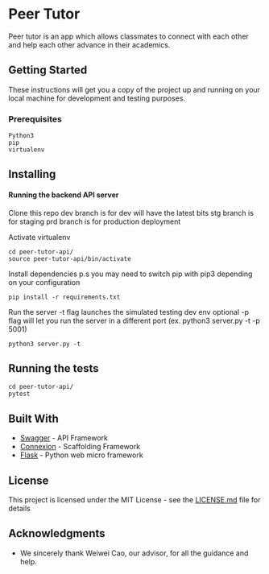 # Peer Tutor

Peer tutor is an app which allows classmates to connect with each other and help each other advance in their academics.

## Getting Started

These instructions will get you a copy of the project up and running on your local machine for development and testing purposes.

### Prerequisites

```
Python3
pip
virtualenv
```

## Installing
#### Running the backend API server
Clone this repo
dev branch is for dev will have the latest bits
stg branch is for staging
prd branch is for production deployment

Activate virtualenv
```
cd peer-tutor-api/
source peer-tutor-api/bin/activate
```
Install dependencies
p.s you may need to switch pip with pip3 depending on your configuration
```
pip install -r requirements.txt
```
Run the server
-t flag launches the simulated testing dev env
optional -p flag will let you run the server in a different port (ex. python3 server.py -t -p 5001)
```
python3 server.py -t

```

## Running the tests

```
cd peer-tutor-api/
pytest
```
<!--
### Break down into end to end tests

Explain what these tests test and why

```
Give an example
```

### And coding style tests

Explain what these tests test and why

```
Give an example
```

## Deployment

Add additional notes about how to deploy this on a live system -->

## Built With

* [Swagger](https://swagger.io/) - API Framework
* [Connexion](https://github.com/zalando/connexion) - Scaffolding Framework
* [Flask](http://flask.pocoo.org/) - Python web micro framework
<!--
## Contributing

Please read [CONTRIBUTING.md](https://gist.github.com/PurpleBooth/b24679402957c63ec426) for details on our code of conduct, and the process for submitting pull requests to us.

## Versioning

We use [SemVer](http://semver.org/) for versioning. For the versions available, see the [tags on this repository](https://github.com/your/project/tags).

## Authors

* **Billie Thompson** - *Initial work* - [PurpleBooth](https://github.com/PurpleBooth)

See also the list of [contributors](https://github.com/your/project/contributors) who participated in this project. -->

## License

This project is licensed under the MIT License - see the [LICENSE.md](LICENSE.md) file for details

## Acknowledgments

* We sincerely thank Weiwei Cao, our advisor, for all the guidance and help.
